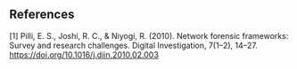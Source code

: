 ## References

[1] Pilli, E. S., Joshi, R. C., & Niyogi, R. (2010). Network forensic frameworks: Survey and research challenges. Digital Investigation, 7(1–2), 14–27. https://doi.org/10.1016/j.diin.2010.02.003